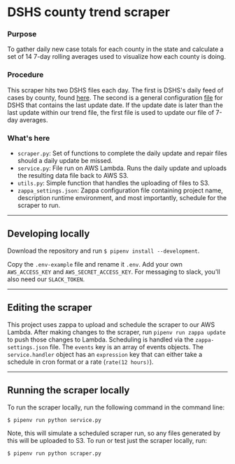 # DSHS county trend scraper

### Purpose
To gather daily new case totals for each county in the state and calculate a set of 14 7-day rolling averages used to visualize how each county is doing.

### Procedure
This scraper hits two DSHS files each day. The first is DSHS's daily feed of cases by county, found [here](https://services5.arcgis.com/ACaLB9ifngzawspq/arcgis/rest/services/DSHS_COVID19_Cases_Service/FeatureServer/0/query?f=json&where=Positive%3C%3E0&returnGeometry=false&spatialRel=esriSpatialRelIntersects&outFields=*&orderByFields=Positive%20desc&resultOffset=0&resultRecordCount=254&resultType=standard&cacheHint=true). The second is a general configuration [file](https://services5.arcgis.com/ACaLB9ifngzawspq/arcgis/rest/services/DSHS_COVID19_Cases_Service/FeatureServer/0?f=json) for DSHS that contains the last update date. If the update date is later than the last update within our trend file, the first file is used to update our file of 7-day averages.

### What's here
- `scraper.py`: Set of functions to complete the daily update and repair files should a daily update be missed.
- `service.py`: File run on AWS Lambda. Runs the daily update and uploads the resulting data file back to AWS S3.
- `utils.py`: Simple function that handles the uploading of files to S3.
- `zappa_settings.json`: Zappa configuration file containing project name, description runtime environment, and most importantly, schedule for the scraper to run.

------

## Developing locally

Download the repository and run `$ pipenv install --development`.

Copy the `.env-example` file and rename it `.env`. Add your own `AWS_ACCESS_KEY` and `AWS_SECRET_ACCESS_KEY`. For messaging to slack, you'll also need our `SLACK_TOKEN`.

------
## Editing the scraper

This project uses zappa to upload and schedule the scraper to our AWS Lambda. After making changes to the scraper, run `pipenv run zappa update` to push those changes to Lambda. Scheduling is handled via the `zappa-settings.json` file. The `events` key is an array of events objects. The `service.handler` object has an `expression` key that can either take a schedule in cron format or a rate (`rate(12 hours)`).

------

## Running the scraper locally

To run the scraper locally, run the following command in the command line:

`$ pipenv run python service.py`

Note, this will simulate a scheduled scraper run, so any files generated by this will be uploaded to S3. To run or test just the scraper locally, run: 

`$ pipenv run python scraper.py`

